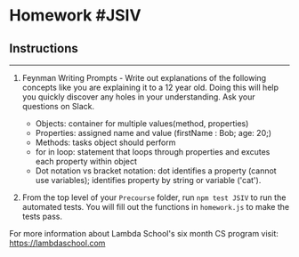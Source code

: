 # Homework #JSIV

## Instructions
---
1. Feynman Writing Prompts - Write out explanations of the following concepts like you are explaining it to a 12 year old.  Doing this will help you quickly discover any holes in your understanding.  Ask your questions on Slack.

	* Objects: container for multiple values(method, properties)
	* Properties: assigned name and value (firstName : Bob; age: 20;)
	* Methods: tasks object should perform
	* for in loop: statement that loops through properties and excutes each property within object
	* Dot notation vs bracket notation: dot identifies a property (cannot use variables); identifies property by string or variable ('cat').

2. From the top level of your `Precourse` folder, run `npm test JSIV` to run the automated tests. You will fill out the functions in `homework.js` to make the tests pass.


For more information about Lambda School's six month CS program visit: https://lambdaschool.com
